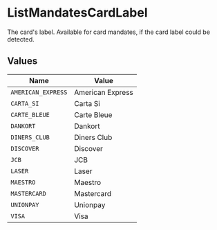 # ListMandatesCardLabel

The card's label. Available for card mandates, if the card label could be detected.


## Values

| Name               | Value              |
| ------------------ | ------------------ |
| `AMERICAN_EXPRESS` | American Express   |
| `CARTA_SI`         | Carta Si           |
| `CARTE_BLEUE`      | Carte Bleue        |
| `DANKORT`          | Dankort            |
| `DINERS_CLUB`      | Diners Club        |
| `DISCOVER`         | Discover           |
| `JCB`              | JCB                |
| `LASER`            | Laser              |
| `MAESTRO`          | Maestro            |
| `MASTERCARD`       | Mastercard         |
| `UNIONPAY`         | Unionpay           |
| `VISA`             | Visa               |